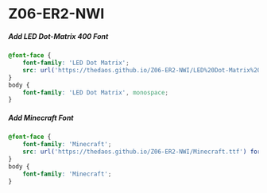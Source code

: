 # Z06-ER2-NWI

##### Add LED Dot-Matrix 400 Font
```css
@font-face {
    font-family: 'LED Dot Matrix';
    src: url('https://thedaos.github.io/Z06-ER2-NWI/LED%20Dot-Matrix%20400.ttf') format('truetype');
}
body {
    font-family: 'LED Dot Matrix', monospace;
}
```

##### Add Minecraft Font
```css
@font-face {
    font-family: 'Minecraft';
    src: url('https://thedaos.github.io/Z06-ER2-NWI/Minecraft.ttf') format('truetype');
}
body {
    font-family: 'Minecraft';
}
```
